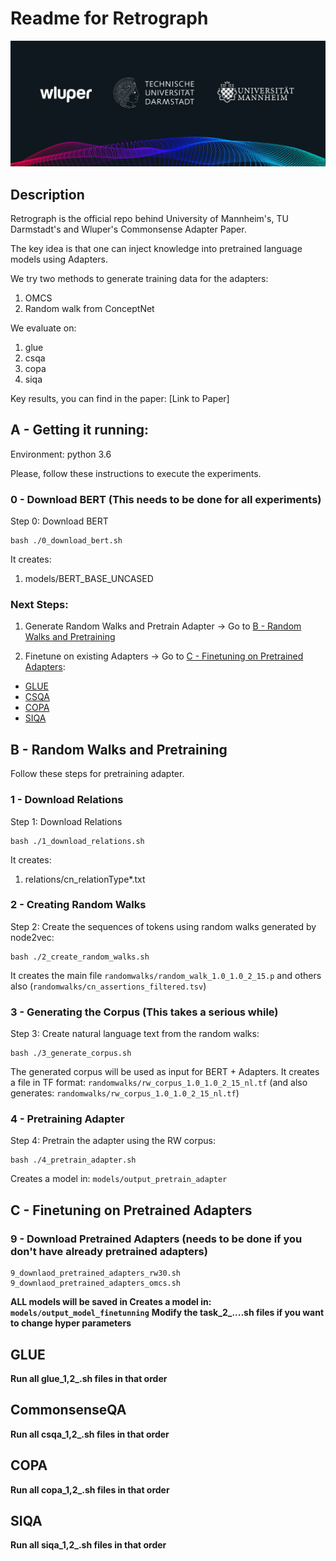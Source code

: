 # Readme for Retrograph
![Retrograph (C) Wluper](images/Retrograph.png)

## Description
Retrograph is the official repo behind University of Mannheim's, TU Darmstadt's and Wluper's Commonsense Adapter Paper.

The key idea is that one can inject knowledge into pretrained language models using Adapters.

We try two methods to generate training data for the adapters:
1. OMCS
2. Random walk from ConceptNet

We evaluate on:
1. glue
2. csqa
3. copa
4. siqa

Key results, you can find in the paper:
[Link to Paper]



## A - Getting it running:

Environment: python 3.6

Please, follow these instructions to execute the experiments.

### 0 - Download BERT (This needs to be done for all experiments)
Step 0: Download BERT
```
bash ./0_download_bert.sh
```
It creates:
1. models/BERT_BASE_UNCASED



### Next Steps:
1. Generate Random Walks and Pretrain Adapter -> Go to [B - Random Walks and Pretraining](#random_walk)

2. Finetune on existing Adapters -> Go to [C - Finetuning on Pretrained Adapters](#finetuning):
- [GLUE](#glue)
- [CSQA](#csqa)
- [COPA](#copa)
- [SIQA](#siqa)


## B - Random Walks and Pretraining
Follow these steps for pretraining adapter.
<a name="random_walk"></a>

### 1 - Download Relations
Step 1: Download Relations
```
bash ./1_download_relations.sh
```
It creates:
1. relations/cn_relationType*.txt


### 2 - Creating Random Walks

Step 2: Create the sequences of tokens using random walks generated by node2vec:
```
bash ./2_create_random_walks.sh
```

It creates the main file `randomwalks/random_walk_1.0_1.0_2_15.p` and others also (`randomwalks/cn_assertions_filtered.tsv`)



### 3 - Generating the Corpus (This takes a serious while)
Step 3: Create natural language text from the random walks:
```
bash ./3_generate_corpus.sh
```
The generated corpus will be used as input for BERT + Adapters. It creates a file in TF format: `randomwalks/rw_corpus_1.0_1.0_2_15_nl.tf` (and also generates: `randomwalks/rw_corpus_1.0_1.0_2_15_nl.tf`)


### 4 - Pretraining Adapter

Step 4: Pretrain the adapter using the RW corpus:
```
bash ./4_pretrain_adapter.sh
```
Creates a model in: `models/output_pretrain_adapter`





## C - Finetuning on Pretrained Adapters
<a name="finetuning"></a>

### 9 - Download Pretrained Adapters (needs to be done if you don't have already pretrained adapters)

```
9_downlaod_pretrained_adapters_rw30.sh
9_downlaod_pretrained_adapters_omcs.sh
```

**ALL models will be saved in Creates a model in: `models/output_model_finetunning`**
**Modify the task_2_....sh files if you want to change hyper parameters**


## GLUE
<a name="glue"></a>
**Run all glue_1,2_.sh files in that order**


## CommonsenseQA
<a name="csqa"></a>
**Run all csqa_1,2_.sh files in that order**

## COPA
<a name="copa"></a>
**Run all copa_1,2_.sh files in that order**

## SIQA
<a name="siqa"></a>
**Run all siqa_1,2_.sh files in that order**



<!-- EOF -->
